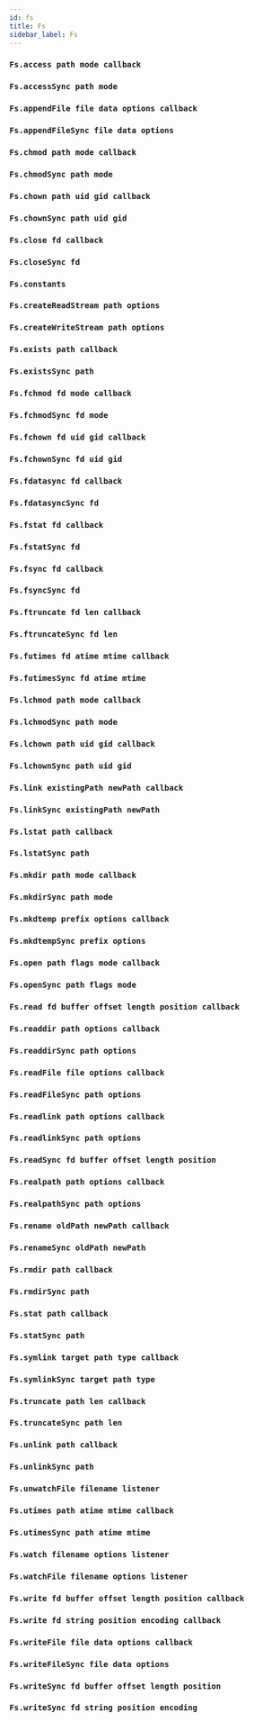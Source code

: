 ```yaml
---
id: fs
title: Fs
sidebar_label: Fs
---
```


### `Fs.access path mode callback`

### `Fs.accessSync path mode`

### `Fs.appendFile file data options callback`

### `Fs.appendFileSync file data options`

### `Fs.chmod path mode callback`

### `Fs.chmodSync path mode`

### `Fs.chown path uid gid callback`

### `Fs.chownSync path uid gid`

### `Fs.close fd callback`

### `Fs.closeSync fd`

### `Fs.constants`

### `Fs.createReadStream path options`

### `Fs.createWriteStream path options`

### `Fs.exists path callback`

### `Fs.existsSync path`

### `Fs.fchmod fd mode callback`

### `Fs.fchmodSync fd mode`

### `Fs.fchown fd uid gid callback`

### `Fs.fchownSync fd uid gid`

### `Fs.fdatasync fd callback`

### `Fs.fdatasyncSync fd`

### `Fs.fstat fd callback`

### `Fs.fstatSync fd`

### `Fs.fsync fd callback`

### `Fs.fsyncSync fd`

### `Fs.ftruncate fd len callback`

### `Fs.ftruncateSync fd len`

### `Fs.futimes fd atime mtime callback`

### `Fs.futimesSync fd atime mtime`

### `Fs.lchmod path mode callback`

### `Fs.lchmodSync path mode`

### `Fs.lchown path uid gid callback`

### `Fs.lchownSync path uid gid`

### `Fs.link existingPath newPath callback`

### `Fs.linkSync existingPath newPath`

### `Fs.lstat path callback`

### `Fs.lstatSync path`

### `Fs.mkdir path mode callback`

### `Fs.mkdirSync path mode`

### `Fs.mkdtemp prefix options callback`

### `Fs.mkdtempSync prefix options`

### `Fs.open path flags mode callback`

### `Fs.openSync path flags mode`

### `Fs.read fd buffer offset length position callback`

### `Fs.readdir path options callback`

### `Fs.readdirSync path options`

### `Fs.readFile file options callback`

### `Fs.readFileSync path options`

### `Fs.readlink path options callback`

### `Fs.readlinkSync path options`

### `Fs.readSync fd buffer offset length position`

### `Fs.realpath path options callback`

### `Fs.realpathSync path options`

### `Fs.rename oldPath newPath callback`

### `Fs.renameSync oldPath newPath`

### `Fs.rmdir path callback`

### `Fs.rmdirSync path`

### `Fs.stat path callback`

### `Fs.statSync path`

### `Fs.symlink target path type callback`

### `Fs.symlinkSync target path type`

### `Fs.truncate path len callback`

### `Fs.truncateSync path len`

### `Fs.unlink path callback`

### `Fs.unlinkSync path`

### `Fs.unwatchFile filename listener`

### `Fs.utimes path atime mtime callback`

### `Fs.utimesSync path atime mtime`

### `Fs.watch filename options listener`

### `Fs.watchFile filename options listener`

### `Fs.write fd buffer offset length position callback`

### `Fs.write fd string position encoding callback`

### `Fs.writeFile file data options callback`

### `Fs.writeFileSync file data options`

### `Fs.writeSync fd buffer offset length position`

### `Fs.writeSync fd string position encoding`
